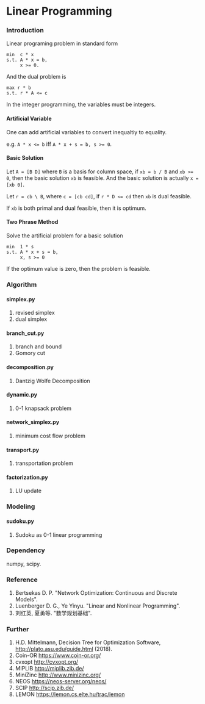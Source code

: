 # Linear Programming 

### Introduction
Linear programing problem in standard form
```
min  c * x
s.t. A * x = b,
     x >= 0.
```
And the dual problem is 
```
max r * b
s.t. r * A <= c
```
In the integer programming, the variables must be integers.

#### Artificial Variable
One can add artificial variables to convert inequaltiy to equality.

e.g. `A * x <= b` iff `A * x + s = b, s >= 0`.

#### Basic Solution
Let `A = [B D]` where `B` is a basis for column space, if `xb = b / B` and `xb >= 0`, then the basic solution `xb` is feasible. 
And the basic solution is actually `x = [xb 0]`.

Let `r = cb \ B`, where `c = [cb cd]`, if `r * D <= cd` then `xb` is dual feasible.

If `xb` is both primal and dual feasible, then it is optimum.

#### Two Phrase Method
Solve the artificial problem for a basic solution
```
min  1 * s
s.t. A * x + s = b,
     x, s >= 0
```
If the optimum value is zero, then the problem is feasible.


### Algorithm 

#### simplex.py 
1. revised simplex 
1. dual simplex 

#### branch_cut.py
1. branch and bound
1. Gomory cut

#### decomposition.py
1. Dantzig Wolfe Decomposition

#### dynamic.py
1. 0-1 knapsack problem

#### network_simplex.py
1. minimum cost flow problem 

#### transport.py
1. transportation problem

#### factorization.py
1. LU update


### Modeling

#### sudoku.py
1. Sudoku as 0-1 linear programming


### Dependency
numpy, scipy.


### Reference
1. Bertsekas D. P. "Network Optimization: Continuous and Discrete Models".
1. Luenberger D. G., Ye Yinyu. "Linear and Nonlinear Programming".
1. 刘红英, 夏勇等. "数学规划基础".


### Further
1. H.D. Mittelmann, Decision Tree for Optimization Software, http://plato.asu.edu/guide.html (2018).
1. Coin-OR https://www.coin-or.org/
1. cvxopt http://cvxopt.org/
1. MIPLIB http://miplib.zib.de/
1. MiniZinc http://www.minizinc.org/
1. NEOS https://neos-server.org/neos/
1. SCIP http://scip.zib.de/
1. LEMON https://lemon.cs.elte.hu/trac/lemon

